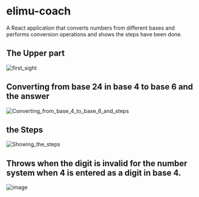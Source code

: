 # elimu-coach
A React application that converts numbers  from different bases and performs conversion operations and shows the steps have been done.  

## The Upper part
![first_sight](https://user-images.githubusercontent.com/55924723/183143738-5e277971-fb45-446c-8ea3-ce54ef842743.png)

## Converting from base 24 in base 4 to base 6 and the answer
![Converting_from_base_4_to_base_6_and_steps](https://user-images.githubusercontent.com/55924723/183143806-6087f3c2-f6e6-4a3c-b70c-7cdce511a709.png)

## the Steps
![Showing_the_steps](https://user-images.githubusercontent.com/55924723/183143861-961f5ff9-3fea-40c6-8936-88166ac1055c.png)


## Throws when the digit is invalid for the number system when 4 is entered as a digit in base 4.
![image](https://user-images.githubusercontent.com/55924723/183144024-06e98152-8573-4e10-83ac-620380cfeab8.png)


